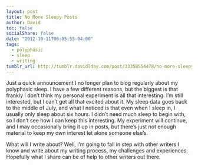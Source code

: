 ```yaml
---
layout: post
title: No More Sleepy Posts
author: David
toc: false
socialShare: false
date: "2012-10-11T06:05:55-04:00"
tags:
  - polyphasic
  - sleep
  - writing
tumblr_url: http://tumblr.davidlday.com/post/33358554478/no-more-sleepy-posts
---
```


Just a quick announcement I no longer plan to blog regularly about my polyphasic
sleep. I have a few different reasons, but the biggest is that frankly I don’t
think my personal experiment is all that interesting. I’m still interested, but
I can’t get all that excited about it. My sleep data goes back to the middle of
July, and what I noticed is that even when I sleep in, I usually only sleep
about six hours. I didn’t need much sleep to begin with, so I don’t see how I
can keep this interesting. My experiment will continue, and I may occasionally
bring it up in posts, but there’s just not enough material to keep my own
interest let alone someone else’s.

What will I write about? Well, I’m going to fall in step with other writers I
know and write about my writing process, my challenges and experiences.
Hopefully what I share can be of help to other writers out there.
